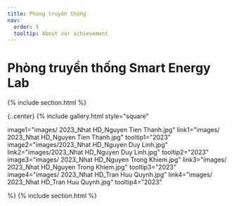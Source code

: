 ```yaml
---
title: Phòng truyền thống
nav:
  order: 5
  tooltip: About our achievement
---
```

# <i class="fas fa-feather-alt"></i>Phòng truyền thống Smart Energy Lab 

{% include section.html %}

{:.center}
{% include gallery.html style="square"

image1="images/ 2023_Nhat HD_Nguyen Tien Thanh.jpg" link1="images/ 2023_Nhat HD_Nguyen Tien Thanh.jpg" tooltip1="2023"
image2="images/2023_Nhat HD_Nguyen Duy Linh.jpg" link2="images/2023_Nhat HD_Nguyen Duy Linh.jpg" tooltip2="2023"
image3="images/ 2023_Nhat HD_Nguyen Trong Khiem.jpg" link3="images/ 2023_Nhat HD_Nguyen Trong Khiem.jpg" tooltip3="2023"
image4="images/ 2023_Nhat HD_Tran Huu Quynh.jpg" link4="images/ 2023_Nhat HD_Tran Huu Quynh.jpg" tooltip4="2023"

 %}
{% include section.html %}
